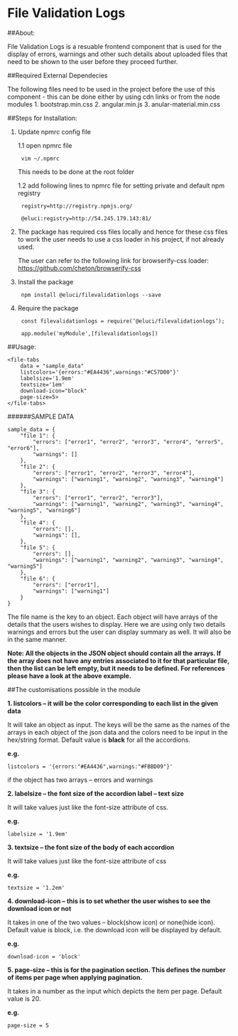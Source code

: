 # File Validation Logs


##About:

File Validation Logs is a resuable frontend component that is used for the display of errors, warnings and other such details about uploaded files that need to be shown to the user before they proceed further.


##Required External Dependecies

The following files need to be used in the project before the use of this component - this can be done either by using cdn links or from the node modules
	1. bootstrap.min.css
	2. angular.min.js
	3. anular-material.min.css


##Steps for Installation:

1. Update npmrc config file

	1.1 open npmrc file

		vim ~/.npmrc

	This needs to be done at the root folder
	
	1.2 add following lines to npmrc file for setting private and default npm registry

		
		registry=http://registry.npmjs.org/

		@eluci:registry=http://54.245.179.143:81/
		
2. The package has required css files locally and hence for these css files to work the user needs to use a css loader in his project, if not already used.

	The user can refer to the following link for browserify-css loader: https://github.com/cheton/browserify-css


3. Install the package


		npm install @eluci/filevalidationlogs --save


4. Require the package

	
		const filevalidationlogs = require(‘@eluci/filevalidationlogs’);

		app.module('myModule',[filevalidationlogs])
	

##Usage:


	<file-tabs
	    data = "sample_data"
	    listcolors='{errors:"#EA4436",warnings:"#C57D00"}' 
        labelsize='1.9em' 
		textsize='1em'
        download-icon="block" 
		page-size=5>
	</file-tabs>




######SAMPLE DATA


	sample_data = {
		"file 1": {
			"errors": ["error1", "error2", "error3", "error4", "error5", "error6"],
			"warnings": []
		},
		"file 2": {
			"errors": ["error1", "error2", "error3", "error4"],
			"warnings": ["warning1", "warning2", "warning3", "warning4"]
		},
		"file 3": {
			"errors": ["error1", "error2", "error3"],
			"warnings": ["warning1", "warning2", "warning3", "warning4", "warning5", "warning6"]
		},
		"file 4": {
			"errors": [],
			"warnings": [],
		},
		"file 5": {
			"errors": [],
			"warnings": ["warning1", "warning2", "warning3", "warning4", "warning5"]
		},
		"file 6": {
			"errors": ["error1"],
			"warnings": ["warning1"]
		}
	}


The file name is the key to an object. Each object will have arrays of the details that the users wishes to display. Here we are using only two details warnings and errors but the user can display summary as well. It will also be in the same manner.

**Note: All the objects in the JSON object should contain all the arrays. If the array does not have any entries associated to it for that particular file, then the list can be left empty, but it needs to be defined. For references please have a look at the above example.**

##The customisations possible in the module


**1. listcolors – it will be the color corresponding to each list in the given data**

It will take an object as input. The keys will be the same as the names of the arrays in each object of the json data and the colors need to be input in the hex/string format. Default value is **black** for all the accordions.

**e.g.**

	listcolors = '{errors:"#EA4436",warnings:"#FBBD09"}'

if the object has two arrays – errors and warnings


**2. labelsize – the font size of the accordion label – text size**

It will take values just like the font-size attribute of css.

**e.g.**

	labelsize = '1.9em'


**3. textsize – the font size of the body of each accordion**

It will take values just like the font-size attribute of css

**e.g.**
	
	textsize = '1.2em'


**4. download-icon – this is to set whether the user wishes to see the download icon or not**

It takes in one of the two values – block(show icon) or none(hide icon). Default value is block, i.e. the download icon will be displayed by default.

**e.g.**

	download-icon = 'block'


**5. page-size – this is for the pagination section. This defines the number of items per page when applying pagination.**

It takes in a number as the input which depicts the item per page. Default value is 20.

**e.g.**
	
	page-size = 5